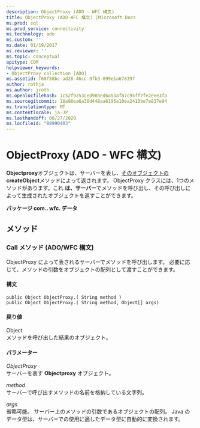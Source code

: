 ```yaml
---
description: ObjectProxy (ADO - WFC 構文)
title: ObjectProxy (ADO-WFC 構文) |Microsoft Docs
ms.prod: sql
ms.prod_service: connectivity
ms.technology: ado
ms.custom: ''
ms.date: 01/19/2017
ms.reviewer: ''
ms.topic: conceptual
apitype: COM
helpviewer_keywords:
- ObjectProxy collection [ADO]
ms.assetid: f68f58bc-ad28-46cc-9fb3-099e1a678397
author: rothja
ms.author: jroth
ms.openlocfilehash: 1c52f9253ced985ed6a53af87c95ff7fe2eee3fa
ms.sourcegitcommit: 18a98ea6a30d448aa6195e10ea2413be7e837e94
ms.translationtype: MT
ms.contentlocale: ja-JP
ms.lasthandoff: 08/27/2020
ms.locfileid: "88990403"
---
```

# <a name="objectproxy-ado---wfc-syntax"></a>ObjectProxy (ADO - WFC 構文)
**Objectproxy**オブジェクトは、サーバーを表し、[そのオブジェクトの](../rds-api/dataspace-object-rds.md) **createObject**メソッドによって返されます。 ObjectProxy クラスには、1つのメソッドがあります。これ **は、サーバー**でメソッドを呼び出し、その呼び出しによって生成されたオブジェクトを返すことができます。  
  
 **パッケージ com.. wfc. データ**  
  
## <a name="methods"></a>メソッド  
  
### <a name="call-method-adowfc-syntax"></a>Call メソッド (ADO/WFC 構文)  
 ObjectProxy によって表されるサーバーでメソッドを呼び出します。 必要に応じて、メソッドの引数をオブジェクトの配列として渡すことができます。  
  
#### <a name="syntax"></a>構文  
  
```  
public Object ObjectProxy.( String method )  
public Object ObjectProxy.( String method, Object[] args)  
```  
  
#### <a name="returns"></a>戻り値  
 Object  
 メソッドを呼び出した結果のオブジェクト。  
  
#### <a name="parameters"></a>パラメーター  
 *ObjectProxy*  
 サーバーを表す **Objectproxy** オブジェクト。  
  
 *method*  
 サーバーで呼び出すメソッドの名前を格納している文字列。  
  
 *args*  
 省略可能。 サーバー上のメソッドの引数であるオブジェクトの配列。 Java のデータ型は、サーバーでの使用に適したデータ型に自動的に変換されます。